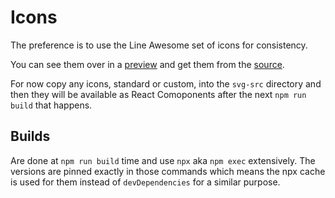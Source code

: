 # Icons

The preference is to use the Line Awesome set of icons for consistency.

You can see them over in a [preview](https://icons8.com/line-awesome) and get
them from the [source](https://github.com/icons8/line-awesome).

For now copy any icons, standard or custom, into the `svg-src` directory and
then they will be available as React Comoponents after the next `npm run build`
that happens.

## Builds

Are done at `npm run build` time and use `npx` aka `npm exec` extensively. The
versions are pinned exactly in those commands which means the npx cache is used
for them instead of `devDependencies` for a similar purpose.
